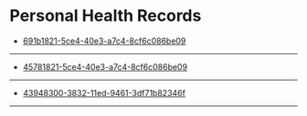 # Personal Health Records


* [691b1821-5ce4-40e3-a7c4-8cf6c086be09](./691b1821-5ce4-40e3-a7c4-8cf6c086be09)
---

* [45781821-5ce4-40e3-a7c4-8cf6c086be09](./45781821-5ce4-40e3-a7c4-8cf6c086be09)
---

* [43948300-3832-11ed-9461-3df71b82346f](./43948300-3832-11ed-9461-3df71b82346f)
---